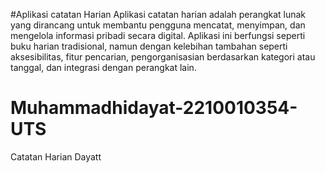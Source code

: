 #Aplikasi catatan Harian
Aplikasi catatan harian adalah perangkat lunak yang dirancang untuk membantu pengguna mencatat, menyimpan, dan mengelola informasi pribadi secara digital. Aplikasi ini berfungsi seperti buku harian tradisional, namun dengan kelebihan tambahan seperti aksesibilitas, fitur pencarian, pengorganisasian berdasarkan kategori atau tanggal, dan integrasi dengan perangkat lain.

# Muhammadhidayat-2210010354-UTS
 Catatan Harian Dayatt
